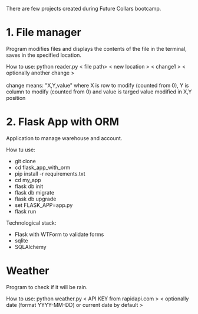 There are few projects created during Future Collars bootcamp.

# 1. File manager

Program modifies files and displays the contents of the file in the terminal, saves in the specified location.

<h7> How to use: </h7>
<h10> python reader.py < file path> < new location > < change1 > < optionally another change > </h10> <br> <br>
<h10>  change means: "X,Y,value" where X is row to modify (counted from 0), Y is column to modify (counted from 0) and value is targed value modified in X,Y position <h10>


# 2. Flask App with ORM

Application to manage warehouse and account.
  
  <h7> How tu use: </h7>
  
  - git clone
  - cd flask_app_with_orm
  - pip install -r requirements.txt
  - cd my_app
  - flask db init
  - flask db migrate
  - flask db upgrade
  - set FLASK_APP=app.py
  - flask run

<h7> Technological stack: </h7>
- Flask with WTForm to validate forms
- sqlite
- SQLAlchemy

# Weather

Program to check if it will be rain.

<h7> How to use: </h7>
<h10> python weather.py < API KEY from rapidapi.com > < optionally date (format YYYY-MM-DD) or current date by default >
